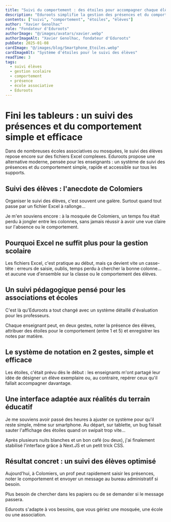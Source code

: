 ```yaml
---
title: "Suivi du comportement : des étoiles pour accompagner chaque élève"
description: "Eduroots simplifie la gestion des présences et du comportement avec un système d'étoiles, et remplace les fichiers Excel dans les écoles et associations."
contents: ["suivi", "comportement", "étoiles", "élèves"]
author: "Xavier Genolhac"
role: "Fondateur d'Eduroots"
authorImage: "@/images/avatars/xavier.webp"
authorImageAlt: "Xavier Genolhac, fondateur d'Eduroots"
pubDate: 2025-01-08
cardImage: "@/images/blog/Smartphone_Etoiles.webp"
cardImageAlt: "Système d'étoiles pour le suivi des élèves"
readTime: 3
tags:
  - suivi élèves
  - gestion scolaire
  - comportement
  - présence
  - école associative
  - Eduroots
---
```


# Fini les tableurs : un suivi des présences et du comportement simple et efficace

Dans de nombreuses écoles associatives ou mosquées, le suivi des élèves repose encore sur des fichiers Excel complexes. Eduroots propose une alternative moderne, pensée pour les enseignants : un système de suivi des présences et du comportement simple, rapide et accessible sur tous les supports.

## Suivi des élèves : l'anecdote de Colomiers

Organiser le suivi des élèves, c'est souvent une galère. Surtout quand tout passe par un fichier Excel à rallonge…

Je m'en souviens encore : à la mosquée de Colomiers, un temps fou était perdu à jongler entre les colonnes, sans jamais réussir à avoir une vue claire sur l'absence ou le comportement.

## Pourquoi Excel ne suffit plus pour la gestion scolaire

Les fichiers Excel, c'est pratique au début, mais ça devient vite un casse-tête : erreurs de saisie, oublis, temps perdu à chercher la bonne colonne… et aucune vue d'ensemble sur la classe ou le comportement des élèves.

## Un suivi pédagogique pensé pour les associations et écoles

C'est là qu'Eduroots a tout changé avec un système détaillé d'évaluation pour les professeurs.

Chaque enseignant peut, en deux gestes, noter la présence des élèves, attribuer des étoiles pour le comportement (entre 1 et 5) et enregistrer les notes par matière.

## Le système de notation en 2 gestes, simple et efficace

Les étoiles, c'était prévu dès le début : les enseignants m'ont partagé leur idée de désigner un élève exemplaire ou, au contraire, repérer ceux qu'il fallait accompagner davantage.

## Une interface adaptée aux réalités du terrain éducatif

Je me souviens avoir passé des heures à ajuster ce système pour qu'il reste simple, même sur smartphone. Au départ, sur tablette, un bug faisait sauter l'affichage des étoiles quand on swipait trop vite…

Après plusieurs nuits blanches et un bon café (ou deux), j'ai finalement stabilisé l'interface grâce à Next.JS et un petit trick CSS.

## Résultat concret : un suivi des élèves optimisé

Aujourd'hui, à Colomiers, un prof peut rapidement saisir les présences, noter le comportement et envoyer un message au bureau administratif si besoin.

Plus besoin de chercher dans les papiers ou de se demander si le message passera.

Eduroots s'adapte à vos besoins, que vous gériez une mosquée, une école ou une association.

